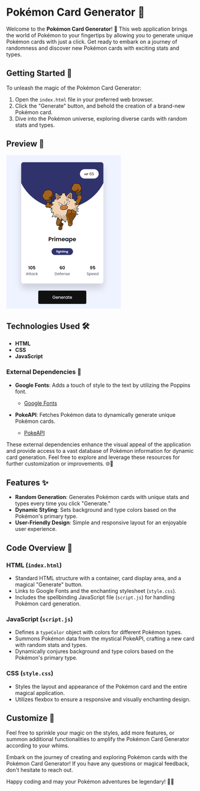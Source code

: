# Pokémon Card Generator 🌟

Welcome to the **Pokémon Card Generator**! 🎉 This web application brings the world of Pokémon to your fingertips by allowing you to generate unique Pokémon cards with just a click. Get ready to embark on a journey of randomness and discover new Pokémon cards with exciting stats and types.

## Getting Started 🚀

To unleash the magic of the Pokémon Card Generator:

1. Open the `index.html` file in your preferred web browser.
2. Click the "Generate" button, and behold the creation of a brand-new Pokémon card.
3. Dive into the Pokémon universe, exploring diverse cards with random stats and types.

## Preview 📸

![Pokémon Card Generator Preview](pokemon_preview.png)

## Technologies Used 🛠️

- **HTML**
- **CSS**
- **JavaScript**

### External Dependencies 🔗

- **Google Fonts**: Adds a touch of style to the text by utilizing the Poppins font.
  - [Google Fonts](https://fonts.google.com/specimen/Poppins)

- **PokeAPI**: Fetches Pokémon data to dynamically generate unique Pokémon cards.
  - [PokeAPI](https://pokeapi.co/)

These external dependencies enhance the visual appeal of the application and provide access to a vast database of Pokémon information for dynamic card generation. Feel free to explore and leverage these resources for further customization or improvements. 🌐🚀

## Features ✨

- **Random Generation**: Generates Pokémon cards with unique stats and types every time you click "Generate."
- **Dynamic Styling**: Sets background and type colors based on the Pokémon's primary type.
- **User-Friendly Design**: Simple and responsive layout for an enjoyable user experience.

## Code Overview 🧐

### HTML (`index.html`)

- Standard HTML structure with a container, card display area, and a magical "Generate" button.
- Links to Google Fonts and the enchanting stylesheet (`style.css`).
- Includes the spellbinding JavaScript file (`script.js`) for handling Pokémon card generation.

### JavaScript (`script.js`)

- Defines a `typeColor` object with colors for different Pokémon types.
- Summons Pokémon data from the mystical PokeAPI, crafting a new card with random stats and types.
- Dynamically conjures background and type colors based on the Pokémon's primary type.

### CSS (`style.css`)

- Styles the layout and appearance of the Pokémon card and the entire magical application.
- Utilizes flexbox to ensure a responsive and visually enchanting design.

## Customize 🎨

Feel free to sprinkle your magic on the styles, add more features, or summon additional functionalities to amplify the Pokémon Card Generator according to your whims.

Embark on the journey of creating and exploring Pokémon cards with the Pokémon Card Generator! If you have any questions or magical feedback, don't hesitate to reach out.

Happy coding and may your Pokémon adventures be legendary! 🌈🚀



